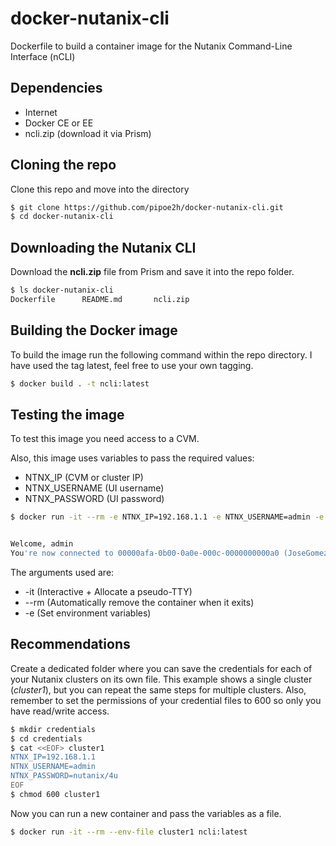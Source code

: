 # docker-nutanix-cli
Dockerfile to build a container image for the Nutanix Command-Line Interface (nCLI)

## Dependencies
- Internet
- Docker CE or EE
- ncli.zip (download it via Prism)

## Cloning the repo
Clone this repo and move into the directory
```bash
$ git clone https://github.com/pipoe2h/docker-nutanix-cli.git
$ cd docker-nutanix-cli
```

## Downloading the Nutanix CLI
Download the **ncli.zip** file from Prism and save it into the repo folder.

```bash
$ ls docker-nutanix-cli
Dockerfile      README.md       ncli.zip
```

## Building the Docker image
To build the image run the following command within the repo directory. I have used the tag latest, feel free to use your own tagging.

```bash
$ docker build . -t ncli:latest
```

## Testing the image
To test this image you need access to a CVM.

Also, this image uses variables to pass the required values:
- NTNX_IP (CVM or cluster IP)
- NTNX_USERNAME (UI username)
- NTNX_PASSWORD (UI password)

```bash
$ docker run -it --rm -e NTNX_IP=192.168.1.1 -e NTNX_USERNAME=admin -e NTNX_PASSWORD=nutanix/4u ncli:latest


Welcome, admin
You're now connected to 00000afa-0b00-0a0e-000c-0000000000a0 (JoseGomez.io) at 192.168.1.1
```
The arguments used are:
- -it (Interactive + Allocate a pseudo-TTY)
- --rm (Automatically remove the container when it exits)
- -e (Set environment variables)

## Recommendations
Create a dedicated folder where you can save the credentials for each of your Nutanix clusters on its own file. This example shows a single cluster (*cluster1*), but you can repeat the same steps for multiple clusters. Also, remember to set the permissions of your credential files to 600 so only you have read/write access.

```bash
$ mkdir credentials
$ cd credentials
$ cat <<EOF> cluster1
NTNX_IP=192.168.1.1
NTNX_USERNAME=admin
NTNX_PASSWORD=nutanix/4u
EOF
$ chmod 600 cluster1
```

Now you can run a new container and pass the variables as a file.
```bash
$ docker run -it --rm --env-file cluster1 ncli:latest
```